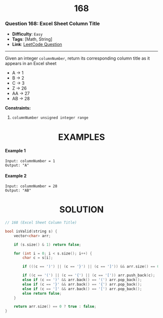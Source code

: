 <h1 align="center">168</h1>

### Question 168: Excel Sheet Column Title

-   **Difficulty**: `Easy`
-   **Tags**: [Math, String]
-   **Link**: [LeetCode Question](https://leetcode.com/problems/excel-sheet-column-title/description)

---

Given an integer `columnNumber`, return its corresponding column title as it appears in an Excel sheet

-   A -> 1
-   B -> 2
-   C -> 3
-   Z -> 26
-   AA -> 27
-   AB -> 28

**Constraints:**

1. `columnNumber unsigned integer range`

<h1 align="center">EXAMPLES</h1>

#### **Example 1**

```
Input: columnNumber = 1
Output: "A"
```

#### **Example 2**

```
Input: columnNumber = 28
Output: "AB"
```

<h1 align="center">SOLUTION</h1>

```cpp
// 168 (Excel Sheet Column Title)

bool isValid(string s) {
    vector<char> arr;

    if (s.size() & 1) return false;

    for (int i = 0; i < s.size(); i++) {
        char c = s[i];

        if (((c == ')') || (c == '}') || (c == ']')) && arr.size() == 0) return false;

        if ((c == '(') || (c == '{') || (c == '[')) arr.push_back(c);
        else if (c == ')' && arr.back() == '(') arr.pop_back();
        else if (c == '}' && arr.back() == '{') arr.pop_back();
        else if (c == ']' && arr.back() == '[') arr.pop_back();
        else return false;
    }

    return arr.size() == 0 ? true : false;
}
```
